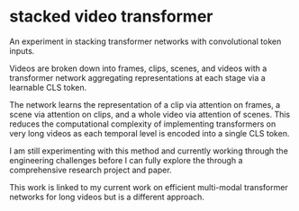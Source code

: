 # stacked video transformer

  An experiment in stacking transformer networks with convolutional token inputs. 
  
  Videos are broken down into frames, clips, scenes, and videos with a transformer network aggregating representations at each stage via a learnable CLS token. 
  
  The network learns the representation of a clip via attention on frames, a scene via attention on clips, and a whole video  via attention of scenes. 
  This reduces the computational complexity of implementing transformers on very long videos as each temporal level is encoded into a single CLS token.
  
  I am still experimenting with this method and currently working through the engineering challenges before I can fully explore the through a comprehensive research project and paper. 
  
  This work is linked to my current work on efficient multi-modal transformer networks for long videos but is a different approach. 
